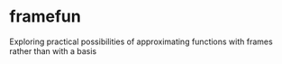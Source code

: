 framefun
========

Exploring practical possibilities of approximating functions with frames rather than with a basis
